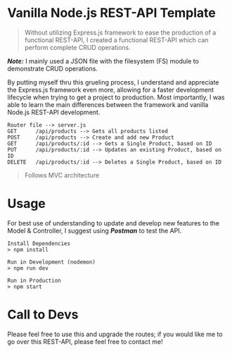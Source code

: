 # Vanilla Node.js REST-API Template
> Without utilizing Express.js framework to ease the production of a functional REST-API, I created a functional REST-API which can perform complete CRUD operations.

***Note:*** I mainly used a JSON file with the filesystem (FS) module to demonstrate CRUD operations.

By putting myself thru this grueling process, I understand and appreciate the Express.js framework even more, allowing for a faster development lifecycle when trying to get a project to production.
Most importantly, I was able to learn the main differences between the framework and vanilla Node.js REST-API development.

```
Router file --> server.js
GET      /api/products --> Gets all products listed
POST     /api/products --> Create and add new Product
GET      /api/products/:id --> Gets a Single Product, based on ID
PUT      /api/products/:id --> Updates an existing Product, based on ID
DELETE   /api/products/:id --> Deletes a Single Product, based on ID
```

> Follows MVC architecture

# Usage
For best use of understanding to update and develop new features to the Model & Controller, I suggest using ***Postman*** to test the API.

```
Install Dependencies
> npm install
```
```
Run in Development (nodemon)
> npm run dev
```
```
Run in Production
> npm start
```

# Call to Devs
Please feel free to use this and upgrade the routes; if you would like me to go over this REST-API, please feel free to contact me!
